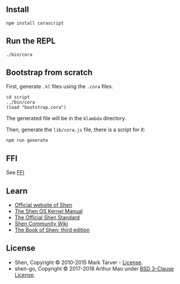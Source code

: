 ## Install

    npm install corascript

## Run the REPL

    ./bin/cora
    
## Bootstrap from scratch

First, generate `.kl` files using the `.cora` files.

    cd script
    ../bin/cora
    (load "bootstrap.cora")
    
The generated file will be in the `klambda` directory.
    
Then, generate the `lib/cora.js` file, there is a script for it:

    npm run generate
    
## FFI

See [FFI](doc/ffi.md)
    
## Learn

* [Official website of Shen](http://shenlanguage.org/)
* [The Shen OS Kernel Manual](http://shenlanguage.org/learn-shen/index.html)
* [The Official Shen Standard](http://www.shenlanguage.org/learn-shen/shendoc.htm)
* [Shen Community Wiki](https://github.com/Shen-Language/wiki/wiki)
* [The Book of Shen: third edition](https://www.amazon.co.uk/Book-Shen-Third-Mark-Tarver/dp/1784562130)

## License

- Shen, Copyright © 2010-2015 Mark Tarver - [License](http://www.shenlanguage.org/license.pdf).
- shen-go, Copyright © 2017-2018 Arthur Mao under [BSD 3-Clause License](http://opensource.org/licenses/BSD-3-Clause).
